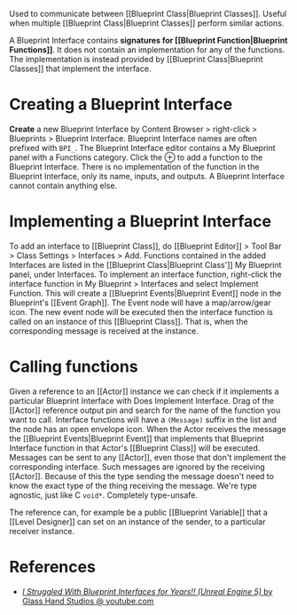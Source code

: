 Used to communicate between [[Blueprint Class|Blueprint Classes]].
Useful when multiple [[Blueprint Class|Blueprint Classes]] perform similar actions.

A Blueprint Interface contains **signatures for [[Blueprint Function|Blueprint Functions]]**.
It does not contain an implementation for any of the functions.
The implementation is instead provided by [[Blueprint Class|Blueprint Classes]] that implement the interface.

# Creating a Blueprint Interface
**Create** a new Blueprint Interface by Content Browser > right-click >  Blueprints > Blueprint Interface.
Blueprint Interface names are often prefixed with `BPI_`.
The Blueprint Interface editor contains a My Blueprint panel with a Functions category.
Click the ⊕ to add a function to the Blueprint Interface.
There is no implementation of the function in the Blueprint Interface, only its name, inputs, and outputs.
A Blueprint Interface cannot contain anything else.

# Implementing a Blueprint Interface
To add an interface to [[Blueprint Class]], do [[Blueprint Editor]] > Tool Bar > Class Settings > Interfaces > Add.
Functions contained in the added Interfaces are listed in the [[Blueprint Class|Blueprint Class']] My Blueprint panel, under Interfaces.
To implement an interface function, right-click the interface function in My Blueprint > Interfaces and select Implement Function.
This will create a [[Blueprint Events|Blueprint Event]] node in the Blueprint's [[Event Graph]].
The Event node will have a map/arrow/gear icon.
The new event node will be executed then the interface function is called on an instance of this [[Blueprint Class]].
That is, when the corresponding message is received at the instance.


# Calling functions
Given a reference to an [[Actor]] instance we can check if it implements a particular Blueprint Interface with Does Implement Interface.
Drag of the [[Actor]] reference output pin and search for the name of the function you want to call.
Interface functions will have a `(Message)` suffix in the list and the node has an open envelope icon.
When the Actor receives the message the [[Blueprint Events|Blueprint Event]] that implements that Blueprint Interface function in that Actor's [[Blueprint Class]] will be executed.
Messages can be sent to any [[Actor]], even those that don't implement the corresponding interface.
Such messages are ignored by the receiving [[Actor]].
Because of this the type sending the message doesn't need to know the exact type of the thing receiving the message.
We're type agnostic, just like C `void*`. Completely type-unsafe.

The reference can, for example be a public [[Blueprint Variable]] that a [[Level Designer]] can set on an instance of the sender, to a particular receiver instance.


# References
- [_I Struggled With Blueprint Interfaces for Years!! (Unreal Engine 5)_ by Glass Hand Studios @ youtube.com](https://www.youtube.com/watch?v=m9416Fi-PJw)

